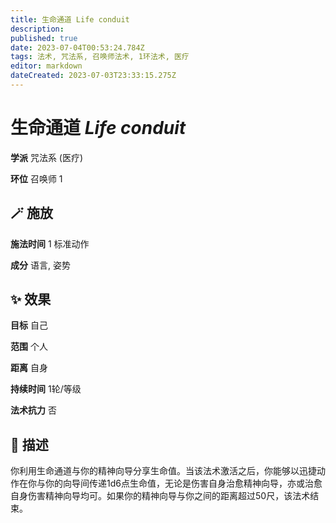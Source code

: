 ```yaml
---
title: 生命通道 Life conduit
description: 
published: true
date: 2023-07-04T00:53:24.784Z
tags: 法术, 咒法系, 召唤师法术, 1环法术, 医疗
editor: markdown
dateCreated: 2023-07-03T23:33:15.275Z
---
```


# **生命通道** *Life conduit*

**学派** 咒法系 (医疗) 

**环位** 召唤师 1

## 🪄 施放

**施法时间** 1 标准动作

**成分** 语言, 姿势

## ✨ 效果 

**目标** 自己 

**范围** 个人

**距离** 自身  

**持续时间** 1轮/等级 

**法术抗力** 否

## 📖 描述

你利用生命通道与你的精神向导分享生命值。当该法术激活之后，你能够以迅捷动作在你与你的向导间传递1d6点生命值，无论是伤害自身治愈精神向导，亦或治愈自身伤害精神向导均可。如果你的精神向导与你之间的距离超过50尺，该法术结束。
    